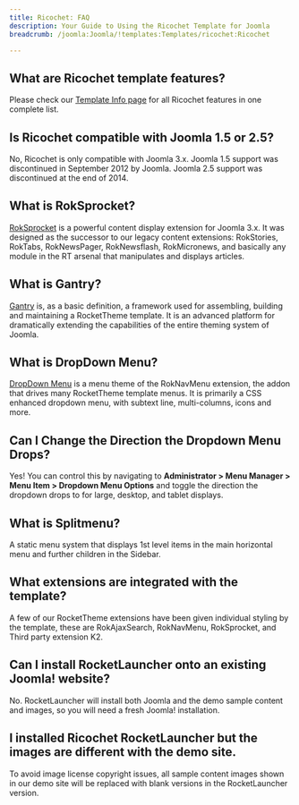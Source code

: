 ```yaml
---
title: Ricochet: FAQ
description: Your Guide to Using the Ricochet Template for Joomla
breadcrumb: /joomla:Joomla/!templates:Templates/ricochet:Ricochet

---
```


What are Ricochet template features?
-----

Please check our [Template Info page][features] for all Ricochet features in one complete list.

Is Ricochet compatible with Joomla 1.5 or 2.5?
-----

No, Ricochet is only compatible with Joomla 3.x. Joomla 1.5 support was discontinued in September 2012 by Joomla. Joomla 2.5 support was discontinued at the end of 2014. 

What is RokSprocket?
-----

[RokSprocket][roksprocket] is a powerful content display extension for Joomla 3.x. It was designed as the successor to our legacy content extensions: RokStories, RokTabs, RokNewsPager, RokNewsflash, RokMicronews, and basically any module in the RT arsenal that manipulates and displays articles.

What is Gantry?
-----

[Gantry][gantry] is, as a basic definition, a framework used for assembling, building and maintaining a RocketTheme template. It is an advanced platform for dramatically extending the capabilities of the entire theming system of Joomla.

What is DropDown Menu?
-----

[DropDown Menu][dropdown] is a menu theme of the RokNavMenu extension, the addon that drives many RocketTheme template menus. It is primarily a CSS enhanced dropdown menu, with subtext line, multi-columns, icons and more.

Can I Change the Direction the Dropdown Menu Drops?
-----

Yes! You can control this by navigating to **Administrator > Menu Manager > Menu Item > Dropdown Menu Options** and toggle the direction the dropdown drops to for large, desktop, and tablet displays.

What is Splitmenu?
-----

A static menu system that displays 1st level items in the main horizontal menu and further children in the Sidebar.

What extensions are integrated with the template?
-----

A few of our RocketTheme extensions have been given individual styling by the template, these are RokAjaxSearch, RokNavMenu, RokSprocket, and Third party extension K2.

Can I install RocketLauncher onto an existing Joomla! website?
-----

No. RocketLauncher will install both Joomla and the demo sample content and images, so you will need a fresh Joomla! installation.

I installed Ricochet RocketLauncher but the images are different with the demo site.
-----

To avoid image license copyright issues, all sample content images shown in our demo site will be replaced with blank versions in the RocketLauncher version.

[gantry]: http://gantry.org/
[features]: http://demo.rockettheme.com/joomla-templates/ricochet/index.php/features/features-overview
[forum]: http://www.rockettheme.com/forum/joomla-template-ricochet
[roksprocket]: http://www.rockettheme.com/joomla/extensions/roksprocket
[dropdown]: http://demo.rockettheme.com/joomla-templates/ricochet/features/menu-options
[splitmenu]: http://demo.rockettheme.com/joomla-templates/ricochet/features/menu-options
[dropdownoptions]: assets/dropdown.jpg
